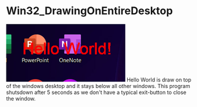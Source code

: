 # Win32_DrawingOnEntireDesktop

![alt text](https://github.com/kimlar/Win32_DrawingOnEntireDesktop/blob/master/example.png "Hello World example")
Hello World is draw on top of the windows desktop and it stays below all other windows. This program shutsdown after 5 seconds as we don't have a typical exit-button to close the window.
